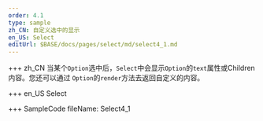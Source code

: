 ```yaml
--- 
order: 4.1
type: sample
zh_CN: 自定义选中的显示
en_US: Select
editUrl: $BASE/docs/pages/select/md/select4_1.md
---
```


+++ zh_CN
当某个<Code>Option</Code>选中后，<Code>Select</Code>中会显示<Code>Option</Code>的<Code>text</Code>属性或</Code>Children</Code>内容。您还可以通过
<Code>Option</Code>的<Code>render</Code>方法去返回自定义的内容。

+++ en_US
Select

+++ SampleCode
fileName: Select4_1
